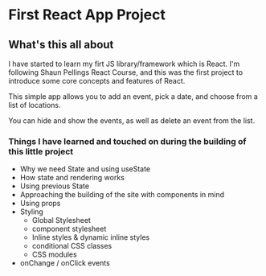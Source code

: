 # First React App Project

## What's this all about

I have started to learn my firt JS library/framework which is React.
I'm following Shaun Pellings React Course, and this was the first project to introduce some core concepts and features of React.

This simple app allows you to add an event, pick a date, and choose from a list of locations.

You can hide and show the events, as well as delete an event from the list.

### Things I have learned and touched on during the building of this little project

- Why we need State and using useState
- How state and rendering works
- Using previous State
- Approaching the building of the site with components in mind
- Using props
- Styling
  - Global Stylesheet
  - component stylesheet
  - Inline styles & dynamic inline styles
  - conditional CSS classes
  - CSS modules
- onChange / onClick events
